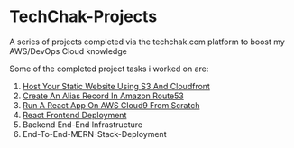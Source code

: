 # TechChak-Projects
A series of projects completed via the techchak.com platform to boost my AWS/DevOps Cloud knowledge

Some of the completed project tasks i worked on are: 

1. [Host Your Static Website Using S3 And Cloudfront](https://github.com/Sholly45/TechChak-Projects/blob/main/Task-1/Task1.md)
2. [Create An Alias Record In Amazon Route53](https://github.com/Sholly45/TechChak-Projects/blob/main/Task-2/Task2.md)
3. [Run A React App On AWS Cloud9 From Scratch](https://github.com/Sholly45/TechChak-Projects/blob/main/Task-3/task3.md)
4. [React Frontend Deployment](https://github.com/Sholly45/TechChak-Projects/blob/main/Task-4/task4.md)
5. Backend End-End Infrastructure
6. End-To-End-MERN-Stack-Deployment


